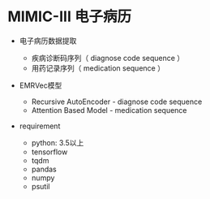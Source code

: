 # MIMIC-III 电子病历

- 电子病历数据提取
  - 疾病诊断码序列（ diagnose code sequence ）
  - 用药记录序列（ medication sequence ）

- EMRVec模型
  - Recursive AutoEncoder - diagnose code sequence
  - Attention Based Model - medication sequence

- requirement
  - python: 3.5以上
  - tensorflow
  - tqdm
  - pandas
  - numpy
  - psutil
